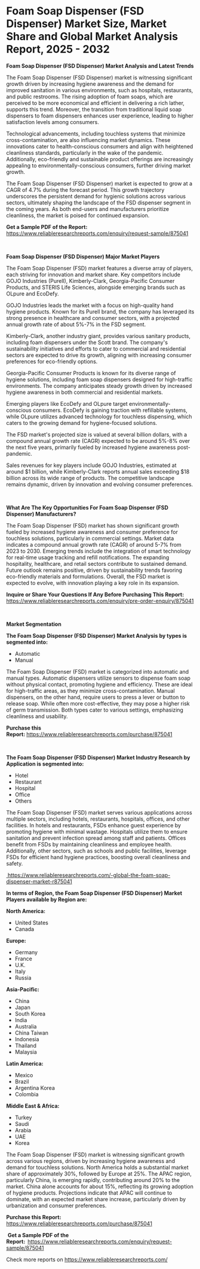 <p><h1>Foam Soap Dispenser (FSD Dispenser) Market Size, Market Share and Global Market Analysis Report, 2025 - 2032</h1></p><p><strong>Foam Soap Dispenser (FSD Dispenser) Market Analysis and Latest Trends</strong></p>
<p><p>The Foam Soap Dispenser (FSD Dispenser) market is witnessing significant growth driven by increasing hygiene awareness and the demand for improved sanitation in various environments, such as hospitals, restaurants, and public restrooms. The rising adoption of foam soaps, which are perceived to be more economical and efficient in delivering a rich lather, supports this trend. Moreover, the transition from traditional liquid soap dispensers to foam dispensers enhances user experience, leading to higher satisfaction levels among consumers.</p><p>Technological advancements, including touchless systems that minimize cross-contamination, are also influencing market dynamics. These innovations cater to health-conscious consumers and align with heightened cleanliness standards, particularly in the wake of the pandemic. Additionally, eco-friendly and sustainable product offerings are increasingly appealing to environmentally-conscious consumers, further driving market growth.</p><p>The Foam Soap Dispenser (FSD Dispenser) market is expected to grow at a CAGR of 4.7% during the forecast period. This growth trajectory underscores the persistent demand for hygienic solutions across various sectors, ultimately shaping the landscape of the FSD dispenser segment in the coming years. As both end-users and manufacturers prioritize cleanliness, the market is poised for continued expansion.</p></p>
<p><strong>Get a Sample PDF of the Report:&nbsp;</strong> <a href="https://www.reliableresearchreports.com/enquiry/request-sample/875041?utm_campaign=3020&utm_medium=2&utm_source=Github&utm_content=ia&utm_term=21032025&utm_id=foam-soap-dispenser-fsd-dispenser">https://www.reliableresearchreports.com/enquiry/request-sample/875041</a></p>
<p>&nbsp;</p>
<p><strong>Foam Soap Dispenser (FSD Dispenser) Major Market Players</strong></p>
<p><p>The Foam Soap Dispenser (FSD) market features a diverse array of players, each striving for innovation and market share. Key competitors include GOJO Industries (Purell), Kimberly-Clark, Georgia-Pacific Consumer Products, and STERIS Life Sciences, alongside emerging brands such as OLpure and EcoDefy.</p><p>GOJO Industries leads the market with a focus on high-quality hand hygiene products. Known for its Purell brand, the company has leveraged its strong presence in healthcare and consumer sectors, with a projected annual growth rate of about 5%-7% in the FSD segment.</p><p>Kimberly-Clark, another industry giant, provides various sanitary products, including foam dispensers under the Scott brand. The company's sustainability initiatives and efforts to cater to commercial and residential sectors are expected to drive its growth, aligning with increasing consumer preferences for eco-friendly options.</p><p>Georgia-Pacific Consumer Products is known for its diverse range of hygiene solutions, including foam soap dispensers designed for high-traffic environments. The company anticipates steady growth driven by increased hygiene awareness in both commercial and residential markets.</p><p>Emerging players like EcoDefy and OLpure target environmentally-conscious consumers. EcoDefy is gaining traction with refillable systems, while OLpure utilizes advanced technology for touchless dispensing, which caters to the growing demand for hygiene-focused solutions.</p><p>The FSD market's projected size is valued at several billion dollars, with a compound annual growth rate (CAGR) expected to be around 5%-8% over the next five years, primarily fueled by increased hygiene awareness post-pandemic.</p><p>Sales revenues for key players include GOJO Industries, estimated at around $1 billion, while Kimberly-Clark reports annual sales exceeding $18 billion across its wide range of products. The competitive landscape remains dynamic, driven by innovation and evolving consumer preferences.</p></p>
<p>&nbsp;</p>
<p><strong>What Are The Key Opportunities For Foam Soap Dispenser (FSD Dispenser) Manufacturers?</strong></p>
<p><p>The Foam Soap Dispenser (FSD) market has shown significant growth fueled by increased hygiene awareness and consumer preference for touchless solutions, particularly in commercial settings. Market data indicates a compound annual growth rate (CAGR) of around 5-7% from 2023 to 2030. Emerging trends include the integration of smart technology for real-time usage tracking and refill notifications. The expanding hospitality, healthcare, and retail sectors contribute to sustained demand. Future outlook remains positive, driven by sustainability trends favoring eco-friendly materials and formulations. Overall, the FSD market is expected to evolve, with innovation playing a key role in its expansion.</p></p>
<p><strong>Inquire or Share Your Questions If Any Before Purchasing This Report:</strong> <a href="https://www.reliableresearchreports.com/enquiry/pre-order-enquiry/875041?utm_campaign=3020&utm_medium=2&utm_source=Github&utm_content=ia&utm_term=21032025&utm_id=foam-soap-dispenser-fsd-dispenser">https://www.reliableresearchreports.com/enquiry/pre-order-enquiry/875041</a></p>
<p>&nbsp;</p>
<p><strong>Market Segmentation</strong></p>
<p><strong>The Foam Soap Dispenser (FSD Dispenser) Market Analysis by types is segmented into:</strong></p>
<p><ul><li>Automatic</li><li>Manual</li></ul></p>
<p><p>The Foam Soap Dispenser (FSD) market is categorized into automatic and manual types. Automatic dispensers utilize sensors to dispense foam soap without physical contact, promoting hygiene and efficiency. These are ideal for high-traffic areas, as they minimize cross-contamination. Manual dispensers, on the other hand, require users to press a lever or button to release soap. While often more cost-effective, they may pose a higher risk of germ transmission. Both types cater to various settings, emphasizing cleanliness and usability.</p></p>
<p><strong>Purchase this Report:&nbsp;</strong><a href="https://www.reliableresearchreports.com/purchase/875041?utm_campaign=3020&utm_medium=2&utm_source=Github&utm_content=ia&utm_term=21032025&utm_id=foam-soap-dispenser-fsd-dispenser">https://www.reliableresearchreports.com/purchase/875041</a></p>
<p>&nbsp;</p>
<p><strong>The Foam Soap Dispenser (FSD Dispenser) Market Industry Research by Application is segmented into:</strong></p>
<p><ul><li>Hotel</li><li>Restaurant</li><li>Hospital</li><li>Office</li><li>Others</li></ul></p>
<p><p>The Foam Soap Dispenser (FSD) market serves various applications across multiple sectors, including hotels, restaurants, hospitals, offices, and other facilities. In hotels and restaurants, FSDs enhance guest experience by promoting hygiene with minimal wastage. Hospitals utilize them to ensure sanitation and prevent infection spread among staff and patients. Offices benefit from FSDs by maintaining cleanliness and employee health. Additionally, other sectors, such as schools and public facilities, leverage FSDs for efficient hand hygiene practices, boosting overall cleanliness and safety.</p></p>
<p><a href="https://www.reliableresearchreports.com/-global-the-foam-soap-dispenser-market-r875041?utm_campaign=3020&utm_medium=2&utm_source=Github&utm_content=ia&utm_term=21032025&utm_id=foam-soap-dispenser-fsd-dispenser">&nbsp;https://www.reliableresearchreports.com/-global-the-foam-soap-dispenser-market-r875041</a></p>
<p><strong>In terms of Region, the Foam Soap Dispenser (FSD Dispenser) Market Players available by Region are:</strong></p>
<p>
    <p> <strong> North America: </strong>
        <ul>
            <li>United States</li>
            <li>Canada</li>
        </ul>
        </p> 
    <p> <strong> Europe: </strong>
        <ul>
            <li>Germany</li>
            <li>France</li>
            <li>U.K.</li>
            <li>Italy</li>
            <li>Russia</li>
        </ul>
        </p> 
    <p> <strong> Asia-Pacific: </strong>
        <ul>
            <li>China</li>
            <li>Japan</li>
            <li>South Korea</li>
            <li>India</li>
            <li>Australia</li>
            <li>China Taiwan</li>
            <li>Indonesia</li>
            <li>Thailand</li>
            <li>Malaysia</li>
        </ul>
        </p> 
    <p> <strong> Latin America: </strong>
        <ul>
            <li>Mexico</li>
            <li>Brazil</li>
            <li>Argentina Korea</li>
            <li>Colombia</li>
        </ul>
        </p> 
    <p> <strong> Middle East & Africa: </strong>
        <ul>
            <li>Turkey</li>
            <li>Saudi</li>
            <li>Arabia</li>
            <li>UAE</li>
            <li>Korea</li>
        </ul>
    </p>
    </p>
<p><p>The Foam Soap Dispenser (FSD) market is witnessing significant growth across various regions, driven by increasing hygiene awareness and demand for touchless solutions. North America holds a substantial market share of approximately 30%, followed by Europe at 25%. The APAC region, particularly China, is emerging rapidly, contributing around 20% to the market. China alone accounts for about 15%, reflecting its growing adoption of hygiene products. Projections indicate that APAC will continue to dominate, with an expected market share increase, particularly driven by urbanization and consumer preferences.</p></p>
<p><strong>Purchase this Report: </strong><a href="https://www.reliableresearchreports.com/purchase/875041?utm_campaign=3020&utm_medium=2&utm_source=Github&utm_content=ia&utm_term=21032025&utm_id=foam-soap-dispenser-fsd-dispenser">https://www.reliableresearchreports.com/purchase/875041</a></p>
<p>&nbsp;<strong>Get a Sample PDF of the Report:&nbsp;&nbsp;</strong><a href="https://www.reliableresearchreports.com/enquiry/request-sample/875041?utm_campaign=3020&utm_medium=2&utm_source=Github&utm_content=ia&utm_term=21032025&utm_id=foam-soap-dispenser-fsd-dispenser">https://www.reliableresearchreports.com/enquiry/request-sample/875041</a></p>
<p><strong></strong></p>
<p>Check more reports on <a href="https://www.reliableresearchreports.com/?utm_campaign=3020&utm_medium=2&utm_source=Github&utm_content=ia&utm_term=21032025&utm_id=foam-soap-dispenser-fsd-dispenser">https://www.reliableresearchreports.com/</a></p>